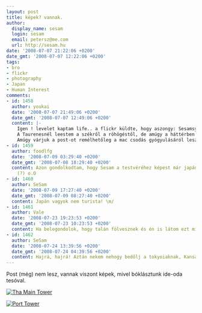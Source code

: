 ```yaml
---
layout: post
title: képek? vannak.
author:
  display_name: sesam
  login: sesam
  email: petersz@me.com
  url: http://sesam.hu
date: '2008-07-07 21:22:06 +0200'
date_gmt: '2008-07-07 12:22:06 +0200'
tags:
- bro
- flickr
- photography
- Japan
- Human Interest
comments:
- id: 1458
  author: youkai
  date: '2008-07-07 21:49:06 +0200'
  date_gmt: '2008-07-07 12:49:06 +0200'
  content: |-
    Igen ! levelet kaptam life.. a flickr küldte, hogy aszongy: Sesamsy-nél vannak nagyon új képek :D
    A Taurenesnél leestem a székről a röhögéstől, de amúgy a háttérben látható plüss állatka nem egy szarvas ? Bár akár lehetne egy Balanc-os druid is, momkin formban :D (/off S most, a nem wow függök emlegetik szeretett anyámat.. :) )
    Amúgy várjuk a post-ot remélhetőleg a mac csodás gyógyulásáról lesz szó benne ...
- id: 1459
  author: foodlfg
  date: '2008-07-09 03:29:40 +0200'
  date_gmt: '2008-07-08 18:29:40 +0200'
  content: Azon gondolkodtam, hogy Sesam a testvéréhez képest már japánnak számít..
    (?) o.O
- id: 1460
  author: SeSam
  date: '2008-07-09 17:27:40 +0200'
  date_gmt: '2008-07-09 08:27:40 +0200'
  content: Japán vagyok nem turista! \m/
- id: 1461
  author: Vale
  date: '2008-07-23 19:23:53 +0200'
  date_gmt: '2008-07-23 10:23:53 +0200'
  content: Ha belegondolok, hogy talán fölvesznek és én is látom ezt mind élőben...
- id: 1462
  author: SeSam
  date: '2008-07-24 13:39:56 +0200'
  date_gmt: '2008-07-24 04:39:56 +0200'
  content: Hajrá, hajrá! Aztán nekem nehogy bedőlj a tokyoiaknak, Kansai rulz.
---
```


Post (még) nem lesz, vannak viszont képek, mivel bóklásztunk ide-oda tesóval.

[![Tha Main Tower](http://farm4.static.flickr.com/3275/2645979046_a4a728c3ec.jpg)](http://flickr.com/photos/sesamsys/sets/72157606026105226)

[![Port Tower](http://farm4.static.flickr.com/3063/2635302443_ac41202790.jpg)](http://flickr.com/photos/sesamsys/sets/72157605971363477)
